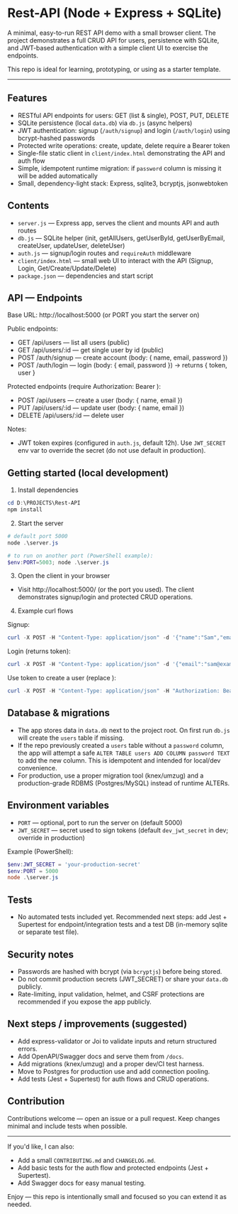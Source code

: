 # Rest-API (Node + Express + SQLite)

A minimal, easy-to-run REST API demo with a small browser client. The project demonstrates a full CRUD API for users, persistence with SQLite, and JWT-based authentication with a simple client UI to exercise the endpoints.

This repo is ideal for learning, prototyping, or using as a starter template.

----

## Features

- RESTful API endpoints for users: GET (list & single), POST, PUT, DELETE
- SQLite persistence (local `data.db`) via `db.js` (async helpers)
- JWT authentication: signup (`/auth/signup`) and login (`/auth/login`) using bcrypt-hashed passwords
- Protected write operations: create, update, delete require a Bearer token
- Single-file static client in `client/index.html` demonstrating the API and auth flow
- Simple, idempotent runtime migration: if `password` column is missing it will be added automatically
- Small, dependency-light stack: Express, sqlite3, bcryptjs, jsonwebtoken

## Contents

- `server.js` — Express app, serves the client and mounts API and auth routes
- `db.js` — SQLite helper (init, getAllUsers, getUserById, getUserByEmail, createUser, updateUser, deleteUser)
- `auth.js` — signup/login routes and `requireAuth` middleware
- `client/index.html` — small web UI to interact with the API (Signup, Login, Get/Create/Update/Delete)
- `package.json` — dependencies and start script

## API — Endpoints

Base URL: http://localhost:5000 (or PORT you start the server on)

Public endpoints:

- GET /api/users — list all users (public)
- GET /api/users/:id — get single user by id (public)
- POST /auth/signup — create account (body: { name, email, password })
- POST /auth/login — login (body: { email, password }) -> returns { token, user }

Protected endpoints (require Authorization: Bearer <token>):

- POST /api/users — create a user (body: { name, email })
- PUT /api/users/:id — update user (body: { name, email })
- DELETE /api/users/:id — delete user

Notes:
- JWT token expires (configured in `auth.js`, default 12h). Use `JWT_SECRET` env var to override the secret (do not use default in production).

## Getting started (local development)

1. Install dependencies

```powershell
cd D:\PROJECTS\Rest-API
npm install
```

2. Start the server

```powershell
# default port 5000
node .\server.js

# to run on another port (PowerShell example):
$env:PORT=5003; node .\server.js
```

3. Open the client in your browser

- Visit http://localhost:5000/ (or the port you used). The client demonstrates signup/login and protected CRUD operations.

4. Example curl flows

Signup:

```powershell
curl -X POST -H "Content-Type: application/json" -d '{"name":"Sam","email":"sam@example.com","password":"pass"}' http://localhost:5000/auth/signup
```

Login (returns token):

```powershell
curl -X POST -H "Content-Type: application/json" -d '{"email":"sam@example.com","password":"pass"}' http://localhost:5000/auth/login
```

Use token to create a user (replace <TOKEN>):

```powershell
curl -X POST -H "Content-Type: application/json" -H "Authorization: Bearer <TOKEN>" -d '{"name":"Bob","email":"bob@example.com"}' http://localhost:5000/api/users
```

## Database & migrations

- The app stores data in `data.db` next to the project root. On first run `db.js` will create the `users` table if missing.
- If the repo previously created a `users` table without a `password` column, the app will attempt a safe `ALTER TABLE users ADD COLUMN password TEXT` to add the new column. This is idempotent and intended for local/dev convenience.
- For production, use a proper migration tool (knex/umzug) and a production-grade RDBMS (Postgres/MySQL) instead of runtime ALTERs.

## Environment variables

- `PORT` — optional, port to run the server on (default 5000)
- `JWT_SECRET` — secret used to sign tokens (default `dev_jwt_secret` in dev; override in production)

Example (PowerShell):

```powershell
$env:JWT_SECRET = 'your-production-secret'
$env:PORT = 5000
node .\server.js
```

## Tests

- No automated tests included yet. Recommended next steps: add Jest + Supertest for endpoint/integration tests and a test DB (in-memory sqlite or separate test file).

## Security notes

- Passwords are hashed with bcrypt (via `bcryptjs`) before being stored.
- Do not commit production secrets (JWT_SECRET) or share your `data.db` publicly.
- Rate-limiting, input validation, helmet, and CSRF protections are recommended if you expose the app publicly.

## Next steps / improvements (suggested)

- Add express-validator or Joi to validate inputs and return structured errors.
- Add OpenAPI/Swagger docs and serve them from `/docs`.
- Add migrations (knex/umzug) and a proper dev/CI test harness.
- Move to Postgres for production use and add connection pooling.
- Add tests (Jest + Supertest) for auth flows and CRUD operations.

## Contribution

Contributions welcome — open an issue or a pull request. Keep changes minimal and include tests when possible.

----

If you'd like, I can also:

- Add a small `CONTRIBUTING.md` and `CHANGELOG.md`.
- Add basic tests for the auth flow and protected endpoints (Jest + Supertest).
- Add Swagger docs for easy manual testing.

Enjoy — this repo is intentionally small and focused so you can extend it as needed.
